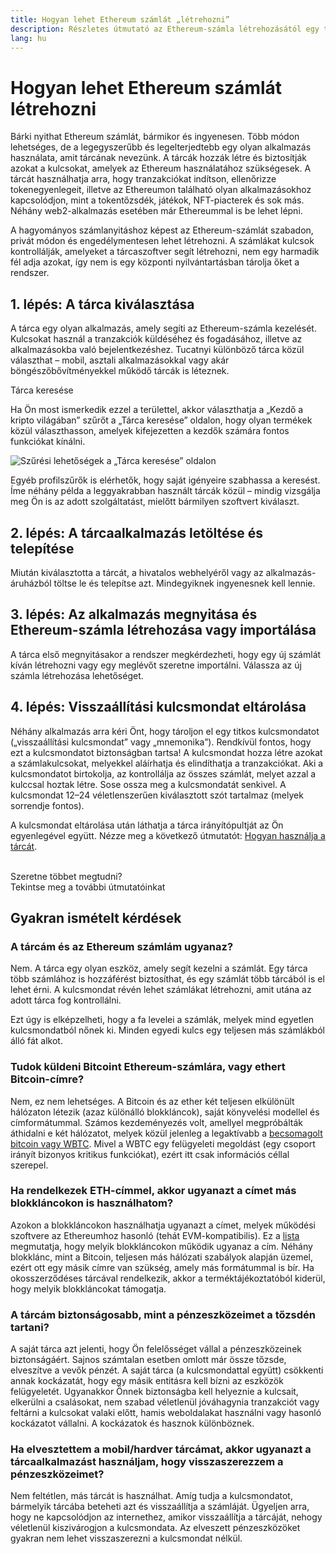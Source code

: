 ```yaml
---
title: Hogyan lehet Ethereum számlát „létrehozni”
description: Részletes útmutató az Ethereum-számla létrehozásától egy tárca segítségével.
lang: hu
---
```


# Hogyan lehet Ethereum számlát létrehozni

Bárki nyithat Ethereum számlát, bármikor és ingyenesen. Több módon lehetséges, de a legegyszerűbb és legelterjedtebb egy olyan alkalmazás használata, amit tárcának nevezünk. A tárcák hozzák létre és biztosítják azokat a kulcsokat, amelyek az Ethereum használatához szükségesek. A tárcát használhatja arra, hogy tranzakciókat indítson, ellenőrizze tokenegyenlegeit, illetve az Ethereumon található olyan alkalmazásokhoz kapcsolódjon, mint a tokentőzsdék, játékok, NFT-piacterek és sok más. Néhány web2-alkalmazás esetében már Ethereummal is be lehet lépni.

A hagyományos számlanyitáshoz képest az Ethereum-számlát szabadon, privát módon és engedélymentesen lehet létrehozni. A számlákat kulcsok kontrollálják, amelyeket a tárcaszoftver segít létrehozni, nem egy harmadik fél adja azokat, így nem is egy központi nyilvántartásban tárolja őket a rendszer.

## 1. lépés: A tárca kiválasztása

A tárca egy olyan alkalmazás, amely segíti az Ethereum-számla kezelését. Kulcsokat használ a tranzakciók küldéséhez és fogadásához, illetve az alkalmazásokba való bejelentkezéshez. Tucatnyi különböző tárca közül választhat – mobil, asztali alkalmazásokkal vagy akár böngészőbővítményekkel működő tárcák is léteznek.

<ButtonLink to="/wallets/find-wallet/">
  Tárca keresése
</ButtonLink>

Ha Ön most ismerkedik ezzel a területtel, akkor választhatja a „Kezdő a kripto világában” szűrőt a „Tárca keresése” oldalon, hogy olyan termékek közül választhasson, amelyek kifejezetten a kezdők számára fontos funkciókat kínálni.

![Szűrési lehetőségek a „Tárca keresése” oldalon](./wallet-box.png)

Egyéb profilszűrők is elérhetők, hogy saját igényeire szabhassa a keresést. Íme néhány példa a leggyakrabban használt tárcák közül – mindig vizsgálja meg Ön is az adott szolgáltatást, mielőtt bármilyen szoftvert kiválaszt.

## 2. lépés: A tárcaalkalmazás letöltése és telepítése

Miután kiválasztotta a tárcát, a hivatalos webhelyéről vagy az alkalmazás-áruházból töltse le és telepítse azt. Mindegyiknek ingyenesnek kell lennie.

## 3. lépés: Az alkalmazás megnyitása és Ethereum-számla létrehozása vagy importálása

A tárca első megnyitásakor a rendszer megkérdezheti, hogy egy új számlát kíván létrehozni vagy egy meglévőt szeretne importálni. Válassza az új számla létrehozása lehetőséget.

## 4. lépés: Visszaállítási kulcsmondat eltárolása

Néhány alkalmazás arra kéri Önt, hogy tároljon el egy titkos kulcsmondatot („visszaállítási kulcsmondat” vagy „mnemonika”). Rendkívül fontos, hogy ezt a kulcsmondatot biztonságban tartsa! A kulcsmondat hozza létre azokat a számlakulcsokat, melyekkel aláírhatja és elindíthatja a tranzakciókat. Aki a kulcsmondatot birtokolja, az kontrollálja az összes számlát, melyet azzal a kulccsal hoztak létre. Sose ossza meg a kulcsmondatát senkivel. A kulcsmondat 12–24 véletlenszerűen kiválasztott szót tartalmaz (melyek sorrendje fontos).

A kulcsmondat eltárolása után láthatja a tárca irányítópultját az Ön egyenlegével együtt. Nézze meg a következő útmutatót: [Hogyan használja a tárcát](/guides/how-to-use-a-wallet).

 <br />

<InfoBanner shouldSpaceBetween emoji=":eyes:">
  <div>Szeretne többet megtudni?</div>
  <ButtonLink to="/guides/">
    Tekintse meg a további útmutatóinkat
  </ButtonLink>
</InfoBanner>

## Gyakran ismételt kérdések

### A tárcám és az Ethereum számlám ugyanaz?

Nem. A tárca egy olyan eszköz, amely segít kezelni a számlát. Egy tárca több számlához is hozzáférést biztosíthat, és egy számlát több tárcából is el lehet érni. A kulcsmondat révén lehet számlákat létrehozni, amit utána az adott tárca fog kontrollálni.

Ezt úgy is elképzelheti, hogy a fa levelei a számlák, melyek mind egyetlen kulcsmondatból nőnek ki. Minden egyedi kulcs egy teljesen más számlákból álló fát alkot.

### Tudok küldeni Bitcoint Ethereum-számlára, vagy ethert Bitcoin-címre?

Nem, ez nem lehetséges. A Bitcoin és az ether két teljesen elkülönült hálózaton létezik (azaz különálló blokkláncok), saját könyvelési modellel és címformátummal. Számos kezdeményezés volt, amellyel megpróbálták áthidalni e két hálózatot, melyek közül jelenleg a legaktívabb a [becsomagolt bitcoin vagy WBTC](https://www.bitcoin.com/get-started/what-is-wbtc/). Mivel a WBTC egy felügyeleti megoldást (egy csoport irányít bizonyos kritikus funkciókat), ezért itt csak információs céllal szerepel.

### Ha rendelkezek ETH-címmel, akkor ugyanazt a címet más blokkláncokon is használhatom?

Azokon a blokkláncokon használhatja ugyanazt a címet, melyek működési szoftvere az Ethereumhoz hasonló (tehát EVM-kompatibilis). Ez a [lista](https://chainlist.org/) megmutatja, hogy melyik blokkláncokon működik ugyanaz a cím. Néhány blokklánc, mint a Bitcoin, teljesen más hálózati szabályok alapján üzemel, ezért ott egy másik címre van szükség, amely más formátummal is bír. Ha okosszerződéses tárcával rendelkezik, akkor a terméktájékoztatóból kiderül, hogy melyik blokkláncokat támogatja.

### A tárcám biztonságosabb, mint a pénzeszközeimet a tőzsdén tartani?

A saját tárca azt jelenti, hogy Ön felelősséget vállal a pénzeszközeinek biztonságáért. Sajnos számtalan esetben omlott már össze tőzsde, elveszítve a vevők pénzét. A saját tárca (a kulcsmondattal együtt) csökkenti annak kockázatát, hogy egy másik entitásra kell bízni az eszközök felügyeletét. Ugyanakkor Önnek biztonságba kell helyeznie a kulcsait, elkerülni a csalásokat, nem szabad véletlenül jóváhagynia tranzakciót vagy feltárni a kulcsokat valaki előtt, hamis weboldalakat használni vagy hasonló kockázatot vállalni. A kockázatok és hasznok különböznek.

### Ha elvesztettem a mobil/hardver tárcámat, akkor ugyanazt a tárcaalkalmazást használjam, hogy visszaszerezzem a pénzeszközeimet?

Nem feltétlen, más tárcát is használhat. Amíg tudja a kulcsmondatot, bármelyik tárcába beteheti azt és visszaállítja a számláját. Ügyeljen arra, hogy ne kapcsolódjon az internethez, amikor visszaállítja a tárcáját, nehogy véletlenül kiszivárogjon a kulcsmondata. Az elveszett pénzeszközöket gyakran nem lehet visszaszerezni a kulcsmondat nélkül.
